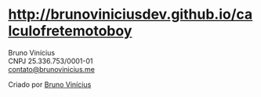 # http://brunoviniciusdev.github.io/calculofretemotoboy
Bruno Vinícius</br>
CNPJ 25.336.753/0001-01</br>
contato@brunovinicius.me</br>

Criado por <a href="http://brunoviniciusdev.com" target="_blank"/>Bruno Vinícius</a>
